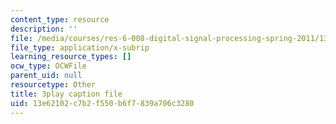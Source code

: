 ```yaml
---
content_type: resource
description: ''
file: /media/courses/res-6-008-digital-signal-processing-spring-2011/13e62102c7b2f550b6f7839a706c3280_AsSsGjaBbas.srt
file_type: application/x-subrip
learning_resource_types: []
ocw_type: OCWFile
parent_uid: null
resourcetype: Other
title: 3play caption file
uid: 13e62102-c7b2-f550-b6f7-839a706c3280
---
```

